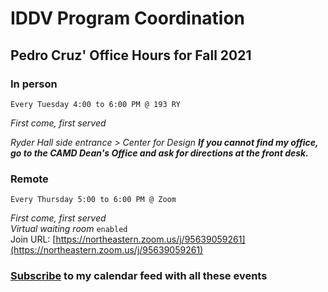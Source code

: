 # IDDV Program Coordination

## Pedro Cruz' Office Hours for Fall 2021


### In person


```
Every Tuesday 4:00 to 6:00 PM @ 193 RY
```
*First come, first served*

*Ryder Hall side entrance > Center for Design*
***If you cannot find my office, go to the CAMD Dean's Office and ask for directions at the front desk.***

### Remote


```
Every Thursday 5:00 to 6:00 PM @ Zoom
```
*First come, first served*  
*Virtual waiting room* `enabled`  
Join URL: [https://northeastern.zoom.us/j/95639059261](https://northeastern.zoom.us/j/95639059261)

### [Subscribe](https://northeastern.instructure.com/feeds/calendars/user_FNPBg0PwkOUoevFbk8hyxrtvUzi2TdLeJAcFB8Sj.ics) to my calendar feed with all these events


